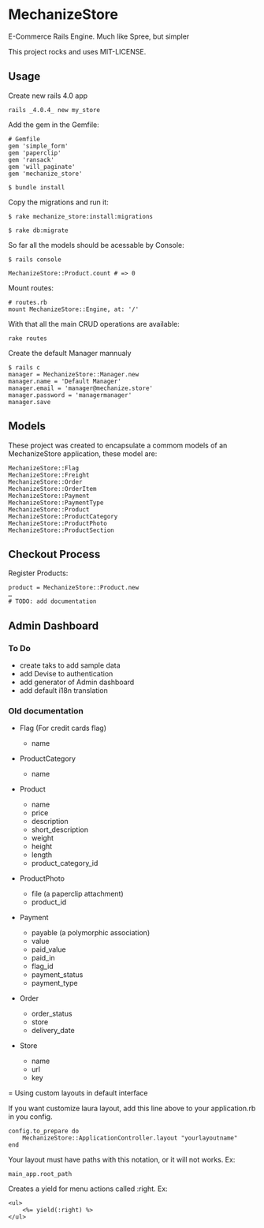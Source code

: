 # MechanizeStore


E-Commerce Rails Engine. Much like Spree, but simpler

This project rocks and uses MIT-LICENSE.

## Usage

Create new rails 4.0 app
	
	rails _4.0.4_ new my_store
	
Add the gem in the Gemfile:

	# Gemfile
	gem 'simple_form'
	gem 'paperclip'
	gem 'ransack'
	gem 'will_paginate'
	gem 'mechanize_store'

	$ bundle install


Copy the migrations and run it:

    $ rake mechanize_store:install:migrations
    
    $ rake db:migrate

So far all the models should be acessable by Console:

	$ rails console
	
	MechanizeStore::Product.count # => 0
	

Mount routes:

	# routes.rb
	mount MechanizeStore::Engine, at: '/'
	
With that all the main CRUD operations are available:

	rake routes
	
Create the default Manager mannualy

	$ rails c
	manager = MechanizeStore::Manager.new
	manager.name = 'Default Manager'
	manager.email = 'manager@mechanize.store'
	manager.password = 'managermanager'
	manager.save


## Models

These project was created to encapsulate a commom models of an MechanizeStore application, these model are:

	MechanizeStore::Flag
	MechanizeStore::Freight
	MechanizeStore::Order
	MechanizeStore::OrderItem
	MechanizeStore::Payment
	MechanizeStore::PaymentType
	MechanizeStore::Product
	MechanizeStore::ProductCategory
	MechanizeStore::ProductPhoto
	MechanizeStore::ProductSection	
	
	
## Checkout Process

Register Products:

	product = MechanizeStore::Product.new
	…
	# TODO: add documentation
	

## Admin Dashboard
	


### To Do

* create taks to add sample data
* add Devise to authentication
* add generator of Admin dashboard
* add default i18n translation

### Old documentation
	
* Flag (For credit cards flag)
	- name
	
* ProductCategory
    - name

* Product
    - name
    - price
    - description
    - short_description
    - weight
    - height
    - length
    - product_category_id

* ProductPhoto
    - file (a paperclip attachment)
    - product_id

* Payment
    - payable (a polymorphic association)
    - value
    - paid_value
    - paid_in
    - flag_id
    - payment_status
    - payment_type

* Order
    - order_status
    - store
    - delivery_date

* Store
    - name
    - url 
    - key


	

= Using custom layouts in default interface

If you want customize laura layout, add this line above to your application.rb in you config.

	config.to_prepare do
        MechanizeStore::ApplicationController.layout "yourlayoutname"
    end

Your layout must have paths with this notation, or it will not works. Ex:

    main_app.root_path

Creates a yield for menu actions called :right. Ex:
    
    <ul>
        <%= yield(:right) %>
    </ul>